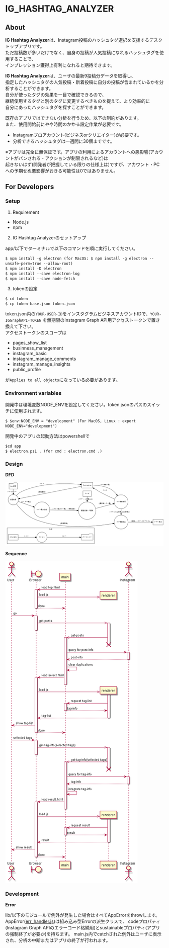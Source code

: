 # IG_HASHTAG_ANALYZER

## About

**IG Hashtag Analyzer**は、Instagram投稿のハッシュタグ選択を支援するデスクトップアプリです。  
ただ投稿数が多いだけでなく、自身の投稿が人気投稿になれるハッシュタグを使用することで、  
インプレッション獲得上有利になれると期待できます。

**IG Hashtag Analyzer**は、ユーザの最新9投稿分データを取得し、  
指定したハッシュタグの人気投稿・新着投稿に自分の投稿が含まれているかを分析することができます。  
自分が使ったタグの効果を一目で確認できるので、  
継続使用するタグと別のタグに変更するべきものを捉えて、より効率的に  
自分にあったハッシュタグを探すことができます。

既存のアプリではできない分析を行うため、以下の制約があります。  
また、使用開始前にやや時間のかかる設定作業が必要です。

- Instagramプロアカウント(ビジネスorクリエイター)が必要です。
- 分析できるハッシュタグは一週間に30個までです。

※アプリは完全に無保証です。アプリの利用によるアカウントへの悪影響(アカウントがバンされる・アクションが制限されるなど)は  
起きないはず(開発者が把握している限りの仕様上は)ですが、アカウント・PCへの予期せぬ悪影響がおきる可能性は0ではありません。

## For Developers

### Setup

1. Requirement

- Node.js
- npm

2. IG Hashtag Analyzerのセットアップ

app/以下でターミナルで以下のコマンドを順に実行してください。

```
$ npm install -g electron (for MacOS: $ npm install -g electron --unsafe-perm=true --allow-root)
$ npm install -D electron
$ npm install --save electron-log
$ npm install --save node-fetch
```

3. tokenの設定

```
$ cd token
$ cp token-base.json token.json
```

token.json内の```YOUR-USER-ID```をインスタグラムビジネスアカウントIDで、```YOUR-IGGraphAPI-TOKEN```
を無期限のInstagram Graph API用アクセストークンで置き換えて下さい。  
アクセストークンのスコープは

- pages_show_list
- businness_management
- instagram_basic
- instagram_manage_comments
- instagram_manage_insights
- public_profile

が```Applies to all objects```になっている必要があります。

### Environment variables

開発中は環境変数NODE_ENVを設定してください。token.jsonのパスのスイッチに使用されます。
```
$ $env:NODE_ENV = "development" (For MacOS, Linux : export NODE_ENV="development")
```

開発中のアプリの起動方法はpowershellで
```
$cd app
$ electron.ps1 . (for cmd : electron.cmd .)
```

### Design

**DFD**

![](uml/dfd.png)

**Sequence**

![](uml/sequence.png)


### Development

**Error**

lib/以下のモジュールで例外が発生した場合はすべてAppErrorをthrowします。
AppError([err_handler.js](./app/lib/err_handler.js))は組み込み型Errorの派生クラスで、
codeプロパティ(Instagram Graph APIのエラーコード格納用)とsustainableプロパティ(アプリの強制終了が必要か)を持ちます。
main.js内でcatchされた例外はユーザに表示され、分析の中断またはアプリの終了が行われます。
